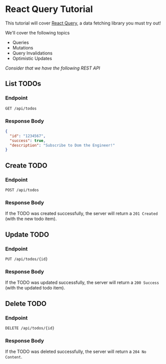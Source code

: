 # React Query Tutorial

This tutorial will cover [React Query](), a data fetching library you must try out!

We'll cover the following topics

- Queries
- Mutations
- Query Invalidations
- Optimistic Updates

_Consider that we have the following REST API_

## List TODOs

### Endpoint

`GET /api/todos`

### Response Body

```json
{
  "id": "1234567",
  "success": true,
  "description": "Subscribe to Dom the Engineer!"
}
```

## Create TODO

### Endpoint

`POST /api/todos`

### Response Body

If the TODO was created successfully, the server will return a `201 Created` (with the new todo item).

## Update TODO

### Endpoint

`PUT /api/todos/{id}`

### Response Body

If the TODO was updated successfully, the server will return a `200 Success` (with the updated todo item).

## Delete TODO

### Endpoint

`DELETE /api/todos/{id}`

### Response Body

If the TODO was deleted successfully, the server will return a `204 No Content`.
